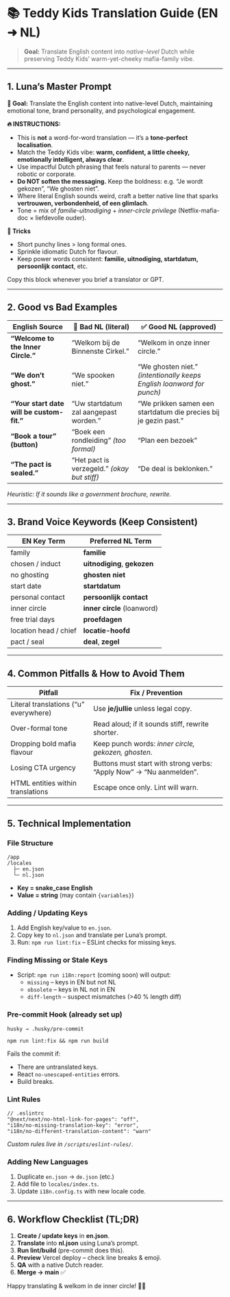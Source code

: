 # 📚 Teddy Kids Translation Guide (EN ➜ NL)

> **Goal:** Translate English content into _native-level_ Dutch while preserving Teddy Kids’ warm-yet-cheeky mafia-family vibe.

---

## 1. Luna’s Master Prompt

**🎯 Goal:** Translate the English content into native-level Dutch, maintaining emotional tone, brand personality, and psychological engagement.

**🔥 INSTRUCTIONS:**

* This is **not** a word-for-word translation — it’s a **tone-perfect localisation**.  
* Match the Teddy Kids vibe: **warm, confident, a little cheeky, emotionally intelligent, always clear**.  
* Use impactful Dutch phrasing that feels natural to parents — never robotic or corporate.  
* **Do NOT soften the messaging.** Keep the boldness: e.g. “Je wordt gekozen”, “We ghosten niet”.  
* Where literal English sounds weird, craft a better native line that sparks **vertrouwen, verbondenheid, of een glimlach**.  
* Tone = mix of *familie-uitnodiging* + *inner-circle privilege* (Netflix-mafia-doc × liefdevolle ouder).  

**🧠 Tricks**
* Short punchy lines > long formal ones.  
* Sprinkle idiomatic Dutch for flavour.  
* Keep power words consistent: **familie, uitnodiging, startdatum, persoonlijk contact**, etc.

Copy this block whenever you brief a translator or GPT.

---

## 2. Good vs Bad Examples

| English Source                              | 🚫 Bad NL (literal)                                     | ✅ Good NL (approved)                                                      |
|--------------------------------------------|---------------------------------------------------------|---------------------------------------------------------------------------|
| **“Welcome to the Inner Circle.”**         | “Welkom bij de Binnenste Cirkel.”                       | “Welkom in onze inner circle.”                                            |
| **“We don’t ghost.”**                      | “We spooken niet.”                                      | “We ghosten niet.” *(intentionally keeps English loanword for punch)*     |
| **“Your start date will be custom-fit.”**  | “Uw startdatum zal aangepast worden.”                   | “We prikken samen een startdatum die precies bij je gezin past.”          |
| **“Book a tour” (button)**                 | “Boek een rondleiding” *(too formal)*                   | “Plan een bezoek”                                                         |
| **“The pact is sealed.”**                  | “Het pact is verzegeld.” *(okay but stiff)*             | “De deal is beklonken.”                                                   |

_Heuristic: If it sounds like a government brochure, rewrite._

---

## 3. Brand Voice Keywords (Keep Consistent)

| EN Key Term           | Preferred NL Term    |
|-----------------------|----------------------|
| family                | **familie**          |
| chosen / induct       | **uitnodiging**, **gekozen** |
| no ghosting           | **ghosten niet**     |
| start date            | **startdatum**       |
| personal contact      | **persoonlijk contact** |
| inner circle          | **inner circle** (loanword) |
| free trial days       | **proefdagen**       |
| location head / chief | **locatie-hoofd**    |
| pact / seal           | **deal**, **zegel**  |

---

## 4. Common Pitfalls & How to Avoid Them

| Pitfall                                | Fix / Prevention                                   |
|----------------------------------------|----------------------------------------------------|
| Literal translations (“u” everywhere)  | Use **je/jullie** unless legal copy.               |
| Over-formal tone                       | Read aloud; if it sounds stiff, rewrite shorter.   |
| Dropping bold mafia flavour            | Keep punch words: _inner circle, gekozen, ghosten_.|
| Losing CTA urgency                     | Buttons must start with strong verbs: “Apply Now” → “Nu aanmelden”. |
| HTML entities within translations      | Escape once only. Lint will warn.                  |

---

## 5. Technical Implementation

### File Structure
```
/app
/locales
  ├─ en.json
  └─ nl.json
```

* **Key = snake_case English**  
* **Value = string** (may contain `{variables}`)

### Adding / Updating Keys
1. Add English key/value to `en.json`.
2. Copy key to `nl.json` and translate per Luna’s prompt.
3. Run: `npm run lint:fix` – ESLint checks for missing keys.

### Finding Missing or Stale Keys
* Script: `npm run i18n:report` (coming soon) will output:
  * `missing` – keys in EN but not NL  
  * `obsolete` – keys in NL not in EN  
  * `diff-length` – suspect mismatches (>40 % length diff)

### Pre-commit Hook (already set up)
`husky → .husky/pre-commit`
```
npm run lint:fix && npm run build
```
Fails the commit if:
* There are untranslated keys.
* React `no-unescaped-entities` errors.
* Build breaks.

### Lint Rules
```jsonc
// .eslintrc
"@next/next/no-html-link-for-pages": "off",
"i18n/no-missing-translation-key": "error",
"i18n/no-different-translation-content": "warn"
```
_Custom rules live in `/scripts/eslint-rules/`._

### Adding New Languages
1. Duplicate `en.json` → `de.json` (etc.)
2. Add file to `locales/index.ts`.
3. Update `i18n.config.ts` with new locale code.

---

## 6. Workflow Checklist (TL;DR)

1. **Create / update keys** in **en.json**.  
2. **Translate** into **nl.json** using Luna’s prompt.  
3. **Run lint/build** (pre-commit does this).  
4. **Preview** Vercel deploy – check line breaks & emoji.  
5. **QA** with a native Dutch reader.  
6. **Merge → main** ✅  

Happy translating & welkom in de inner circle! 🧸✨  
